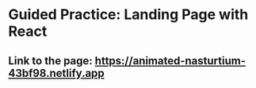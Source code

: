 # Guided Practice: Landing Page with React
## Link to the page: https://animated-nasturtium-43bf98.netlify.app
